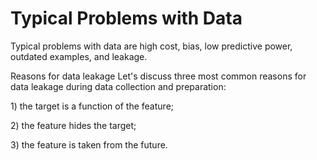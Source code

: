 # Typical Problems with Data

Typical problems with data are high cost, bias, low predictive power, outdated examples, and leakage.

Reasons for data leakage Let's discuss three most common reasons for data leakage during data collection and preparation:&#x20;

1\) the target is a function of the feature;&#x20;

2\) the feature hides the target;&#x20;

3\) the feature is taken from the future.
